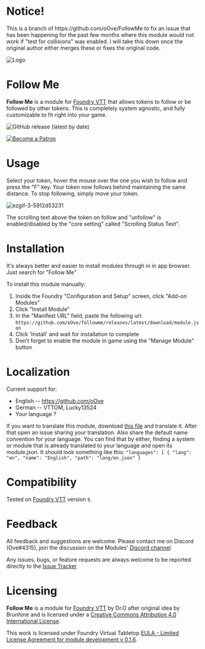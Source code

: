<h1>Notice!</h1>
This is a branch of https://github.com/oOve/FollowMe to fix an issue that has been happening for the past few months where this module would not work if "test for collisions" was enabled. I will take this down once the original author either merges these or fixes the original code. 


![Logo](img/ogFollowMe.png)

# Follow Me
**Follow Me** is a module for [Foundry VTT](https://foundryvtt.com/  "Foundry VTT") that allows tokens to follow or be followed by other tokens. This is completely system agnostic, and fully customizable to fit right into your game.

<p align="center">

![GitHub release (latest by date)](https://img.shields.io/github/v/release/oOve/followme?style=flat-square)

[![Become a Patron](https://img.shields.io/badge/support-patreon-orange.svg?style=flat-square&logo=patreon)](https://www.patreon.com/drO_o)
 </p>

# Usage
Select your token, hover the mouse over the one you wish to follow and press the "F" key. Your token now follows behind maintaining the same distance. To stop following, simply move your token.

![ezgif-3-5912d53231](https://user-images.githubusercontent.com/8543541/167747299-fa7949a4-64b7-4106-b378-a1dd4a253922.gif)

The scrolling text above the token on follow and "unfollow" is enabled/disabled by the "core setting" called "Scrolling Status Text".

# Installation
It's always better and easier to install modules through in in app browser. Just search for "Follow Me"

To install this module manually:
1. Inside the Foundry "Configuration and Setup" screen, click "Add-on Modules"
2. Click "Install Module"
3. In the "Manifest URL" field, paste the following url:
`https://github.com/oOve/followme/releases/latest/download/module.json`
4. Click 'Install' and wait for installation to complete
5. Don't forget to enable the module in game using the "Manage Module" button

# Localization
Current support for:
 * English -- https://github.com/oOve
 * German -- VTTOM, Lucky13524
 * Your language ?


If you want to translate this module, download [this file](lang/en.json) and translate it. After that open an issue sharing your translation. Also share the default name convention for your language. You can find that by either, finding a system or module that is already translated to your language and open its module.json. It should look something like this: ``` "languages": [ { "lang": "en", "name": "English", "path": "lang/en.json" } ```

# Compatibility
Tested on [Foundry VTT](https://foundryvtt.com/  "Foundry VTT") version `9`.

# Feedback
All feedback and suggestions are welcome. Please contact me on Discord (Ove#4315), join the discussion on the Modules' [Discord channel](https://discord.gg/5CCAhsKFDp)

Any issues, bugs, or feature requests are always welcome to be reported directly to the [Issue Tracker](https://github.com/oOve/FollowMe/issues  "Issue Tracker")

# Licensing
**Follow Me** is a module for [Foundry VTT](https://foundryvtt.com/  "Foundry VTT") by Dr.O after original idea by Brunhine and is licensed under a [Creative Commons Attribution 4.0 International License](http://creativecommons.org/licenses/by/4.0/).

This work is licensed under Foundry Virtual Tabletop [EULA - Limited License Agreement for module development v 0.1.6](https://foundryvtt.com/article/license/).
